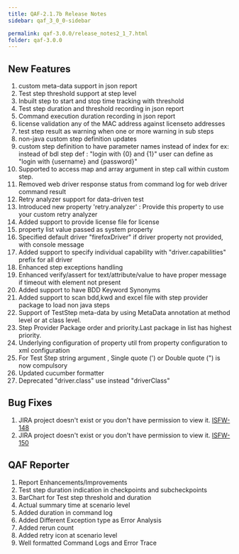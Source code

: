 ```yaml
---
title: QAF-2.1.7b Release Notes
sidebar: qaf_3_0_0-sidebar

permalink: qaf-3.0.0/release_notes2_1_7.html
folder: qaf-3.0.0
---
```


## New Features

1. custom meta-data support in json report
2. Test step threshold support at step level
3. Inbuilt step to start and stop time tracking with threshold
4. Test step duration and threshold recording in json report
5. Command execution duration recording in json report
6. license validation any of the MAC address against licenseto addresses
7. test step result as warning when one or more warning in sub steps
8. non-java custom step definition updates
9. custom step definition to have parameter names instead of index
   for ex: instead of bdl step def : "login with {0} and {1}" user can define as "login with {username} and {password}"
10. Supported to access map and array argument in step call within custom step.
11. Removed web driver response status from command log for web driver command result
12. Retry analyzer support for data-driven test
13. Introduced new property 'retry.analyzer' : Provide this property to use your custom retry analyzer
14. Added support to provide license file for license
15. property list value passed as system property
16. Specified default driver "firefoxDriver" if driver property not provided, with console message
17. Added support to specify individual capability with "driver.capabilities" prefix for all driver
18. Enhanced step exceptions handling
19. Enhanced verify/assert for text/attribute/value to have proper message if timeout with element not present
20. Added support to have BDD Keyword Synonyms
21. Added support to scan bdd,kwd and excel file with step provider package to load non java steps
22. Support of TestStep meta-data by using MetaData annotation at method level or at class level.
23. Step Provider Package order and priority.Last package in list has highest priority.
24. Underlying configuration of property util from property configuration to xml configuration
25. For Test Step string argument , Single quote (') or Double quote (") is now compulsory
26. Updated cucumber formatter
27. Deprecated "driver.class" use instead "driverClass"
 
## Bug Fixes
 
1. JIRA project doesn't exist or you don't have permission to view it. [ISFW-148](https://jira.infostretch.com/browse/ISFW-148)
2. JIRA project doesn't exist or you don't have permission to view it. [ISFW-150](https://jira.infostretch.com/browse/ISFW-150)

## QAF Reporter

1. Report Enhancements/Improvements
2. Test step duration indication in checkpoints and subcheckpoints
3. BarChart for Test step threshold and duration
4. Actual summary time at scenario level
5. Added duration in command log
6. Added Different Exception type as Error Analysis
7. Added rerun count
8. Added retry icon at scenario level
9. Well formatted Command Logs and Error Trace